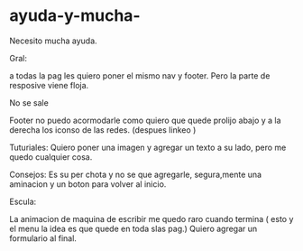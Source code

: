 # ayuda-y-mucha-

Necesito mucha ayuda. 

Gral: 

a todas la pag les quiero poner el mismo nav y footer. Pero la parte de resposive viene floja. 

No se sale

Footer no puedo acormodarle como quiero que quede prolijo abajo y a la derecha los iconso de las redes. (despues linkeo )


Tuturiales:
Quiero poner una imagen y agregar un texto a su lado, pero me quedo cualquier cosa. 

Consejos: 
Es su per chota y no se que agregarle, segura,mente una aminacion y un boton para volver al inicio. 

Escula: 

La animacion de maquina de escribir me quedo raro cuando termina ( esto y el menu la idea es que quede en toda slas pag.)
Quiero agregar un formulario al final. 
